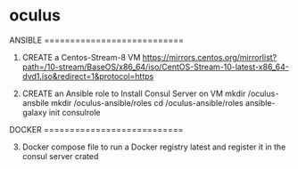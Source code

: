 # oculus

ANSIBLE ===========================

1. CREATE a Centos-Stream-8 VM
   https://mirrors.centos.org/mirrorlist?path=/10-stream/BaseOS/x86_64/iso/CentOS-Stream-10-latest-x86_64-dvd1.iso&redirect=1&protocol=https
      
2. CREATE an Ansible role to Install Consul Server on VM
   mkdir /oculus-ansbile
   mkdir /oculus-ansible/roles
   cd /oculus-ansible/roles
   ansible-galaxy init consulrole
   
DOCKER ===========================

3. Docker compose file to run a Docker registry latest and register it in the consul server crated
  
